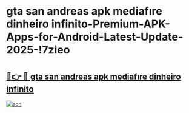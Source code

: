 # gta san andreas apk mediafıre dinheiro infinito-Premium-APK-Apps-for-Android-Latest-Update-2025-!7zieo

# <h2><a href="https://googleone.com">🔗👉 🔴 gta san andreas apk mediafıre dinheiro infinito</a></h2>

[![acn](https://github.com/user-attachments/assets/0f9c940e-d8b0-45ae-aac7-cd30a18b3e1c)](https://googleone.com)

